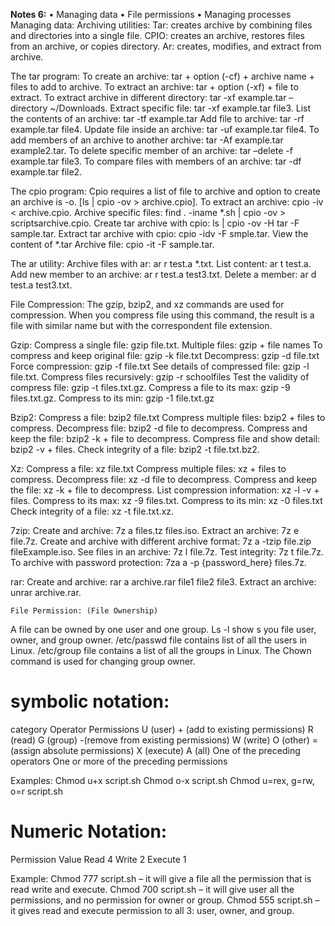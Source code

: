 **Notes 6:**
•	Managing data
•	File permissions
•	Managing processes
 	Managing data:
Archiving utilities: 
Tar:  creates archive by combining files and directories into a single file.
CPIO: creates an archive, restores files from an archive, or copies directory.
Ar: creates, modifies, and extract from archive.

The tar program:
To create an archive: tar + option (-cf) + archive name + files to add to archive.
To extract an archive: tar + option (-xf) + file to extract.
To extract archive in different directory: tar -xf example.tar –directory ~/Downloads.
Extract specific file: tar -xf example.tar file3.
List the contents of an archive: tar -tf example.tar
Add file to archive: tar -rf example.tar file4.
Update file inside an archive: tar -uf example.tar file4.
To add members of an archive to another archive: tar -Af example.tar example2.tar.
To delete specific member of an archive: tar –delete -f example.tar file3.
To compare files with members of an archive: tar -df example.tar file2.

The cpio program:
Cpio requires a list of file to archive and option to create an archive is -o. [ls | cpio -ov > archive.cpio].
To extract an archive: cpio -iv < archive.cpio.
Archive specific files: find . -iname *.sh | cpio -ov > scriptsarchive.cpio.
Create tar archive with cpio: ls | cpio -ov -H tar -F sample.tar.
Extract tar archive with cpio: cpio -idv -F smple.tar.
View the content of *.tar Archive file: cpio -it -F sample.tar.

The ar utility:
Archive files with ar: ar r test.a *.txt.
List content: ar t test.a.
Add new member to an archive: ar r test.a test3.txt.
Delete a member: ar d test.a test3.txt.
 
File Compression: 
The gzip, bzip2, and xz commands are used for compression.
When you compress file using this command, the result is a file with similar name but with the correspondent file extension.

Gzip: 
Compress a single file: gzip file.txt.
Multiple files: gzip + file names
To compress and keep original file: gzip -k file.txt
Decompress: gzip -d file.txt
Force compression: gzip -f file.txt
See details of compressed file: gzip -l file.txt.
Compress files recursively: gzip -r schoolfiles
Test the validity of compress file: gzip -t files.txt.gz.
Compress a file to its max: gzip -9 files.txt.gz.
Compress to its min: gzip -1 file.txt.gz

Bzip2:
Compress a file: bzip2 file.txt
Compress multiple files: bzip2 + files to compress.
Decompress file: bzip2 -d file to decompress.
Compress and keep the file: bzip2 -k + file to decompress.
Compress file and show detail: bzip2 -v + files.
Check integrity of a file: bzip2 -t file.txt.bz2.

Xz:
Compress a file: xz file.txt
Compress multiple files: xz + files to compress.
Decompress file: xz -d file to decompress.
Compress and keep the file: xz -k + file to decompress.
List compression information: xz -l -v + files.
Compress to its max: xz -9 files.txt.
Compress to its min: xz -0 files.txt
Check integrity of a file: xz -t file.txt.xz.

7zip:
Create and archive: 7z a files.tz files.iso.
Extract an archive: 7z e file.7z.
Create and archive with different archive format: 7z a -tzip file.zip fileExample.iso.
See files in an archive: 7z l file.7z.
Test integrity: 7z t file.7z.
To archive with password protection: 7za a -p {password_here} files.7z.

rar:
Create and archive: rar a archive.rar file1 file2 file3.
Extract an archive: unrar archive.rar.



 	File Permission: (File Ownership)
A file can be owned by one user and one group.
Ls -l show s you file user, owner, and group owner.
/etc/passwd file contains list of all the users in Linux.
/etc/group file contains a list of all the groups in Linux.
The Chown command is used for changing group owner.

# symbolic notation:

category	Operator	Permissions
U (user)	+ (add to existing permissions)	R (read)
G (group)	-(remove from existing permissions)	W (write)
O (other)	= (assign absolute permissions)	X (execute)
A (all)	One of the preceding operators	One or more of the preceding permissions


Examples: 
Chmod u+x script.sh
Chmod o-x script.sh
Chmod u=rex, g=rw, o=r script.sh

# Numeric Notation:

Permission	Value
Read	4
Write	2
Execute	1

Example:
Chmod 777 script.sh – it will give a file all the permission that is read write and execute.
Chmod 700 script.sh – it will give user all the permissions, and no permission for owner or group.
Chmod 555 script.sh – it gives read and execute permission to all 3: user, owner, and group.





